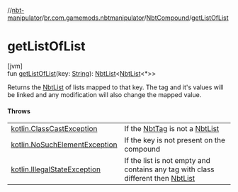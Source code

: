 //[nbt-manipulator](../../../index.md)/[br.com.gamemods.nbtmanipulator](../index.md)/[NbtCompound](index.md)/[getListOfList](get-list-of-list.md)

# getListOfList

[jvm]\
fun [getListOfList](get-list-of-list.md)(key: [String](https://kotlinlang.org/api/latest/jvm/stdlib/kotlin/-string/index.html)): [NbtList](../-nbt-list/index.md)<[NbtList](../-nbt-list/index.md)<*>>

Returns the [NbtList](../-nbt-list/index.md) of lists mapped to that key. The tag and it's values will be linked and any modification will also change the mapped value.

#### Throws

| | |
|---|---|
| [kotlin.ClassCastException](https://kotlinlang.org/api/latest/jvm/stdlib/kotlin/-class-cast-exception/index.html) | If the [NbtTag](../-nbt-tag/index.md) is not a [NbtList](../-nbt-list/index.md) |
| [kotlin.NoSuchElementException](https://kotlinlang.org/api/latest/jvm/stdlib/kotlin/-no-such-element-exception/index.html) | If the key is not present on the compound |
| [kotlin.IllegalStateException](https://kotlinlang.org/api/latest/jvm/stdlib/kotlin/-illegal-state-exception/index.html) | If the list is not empty and contains any tag with class different then [NbtList](../-nbt-list/index.md) |

